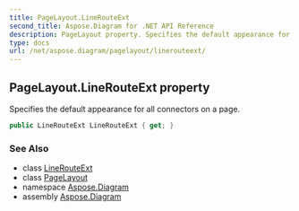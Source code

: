 ```yaml
---
title: PageLayout.LineRouteExt
second_title: Aspose.Diagram for .NET API Reference
description: PageLayout property. Specifies the default appearance for all connectors on a page
type: docs
url: /net/aspose.diagram/pagelayout/linerouteext/
---
```

## PageLayout.LineRouteExt property

Specifies the default appearance for all connectors on a page.

```csharp
public LineRouteExt LineRouteExt { get; }
```

### See Also

* class [LineRouteExt](../../linerouteext/)
* class [PageLayout](../)
* namespace [Aspose.Diagram](../../pagelayout/)
* assembly [Aspose.Diagram](../../../)


